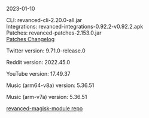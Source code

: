 2023-01-10
  
CLI: revanced-cli-2.20.0-all.jar  
Integrations: revanced-integrations-0.92.2-v0.92.2.apk  
Patches: revanced-patches-2.153.0.jar  
[Patches Changelog](https://github.com/revanced/revanced-patches/releases/tag/v2.153.0)  

Twitter version: 9.71.0-release.0  

Reddit version: 2022.45.0  

YouTube version: 17.49.37  

Music (arm64-v8a) version: 5.36.51  

Music (arm-v7a) version: 5.36.51  

[revanced-magisk-module repo](https://github.com/j-hc/revanced-magisk-module)
